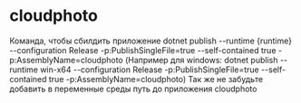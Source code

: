 # cloudphoto
Команда, чтобы сбилдить приложение
dotnet publish --runtime {runtime} --configuration Release -p:PublishSingleFile=true --self-contained true -p:AssemblyName=cloudphoto
(Например для windows: dotnet publish --runtime win-x64 --configuration Release -p:PublishSingleFile=true --self-contained true -p:AssemblyName=cloudphoto)
Так же не забудьте добавить в переменные среды путь до приложения cloudphoto
